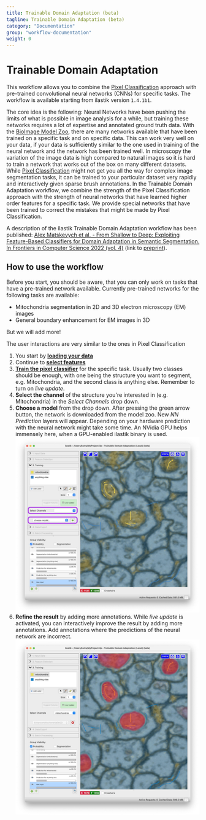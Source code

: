 ```yaml
---
title: Trainable Domain Adaptation (beta)
tagline: Trainable Domain Adaptation (beta)
category: "Documentation"
group: "workflow-documentation"
weight: 0
---
```

# Trainable Domain Adaptation

This workflow allows you to combine the [Pixel Classification][pixelclass] approach with pre-trained convolutional neural networks (CNNs) for specific tasks.
The workflow is available starting from ilastik version `1.4.1b1`.

The core idea is the following:
Neural Networks have been pushing the limits of what is possible in image analysis for a while, but training these networks requires a lot of expertise and annotated ground truth data.
With the [BioImage Model Zoo][bioimageio], there are many networks available that have been trained on a specific task and on specific data.
This can work very well on your data, if your data is sufficiently similar to the one used in training of the neural network and the network has been trained well.
In microscopy the variation of the image data is high compared to natural images so it is hard to train a network that works out of the box on many different datasets.
While [Pixel Classification][pixelclass] might not get you all the way for complex image segmentation tasks, it can be trained to your particular dataset very rapidly and interactively given sparse brush annotations.
In the Trainable Domain Adaptation workflow, we combine the strength of the Pixel Classification approach with the strength of neural networks that have learned higher order features for a specific task.
We provide special networks that have been trained to correct the mistakes that might be made by Pixel Classification.

A description of the ilastik Trainable Domain Adaptation workflow has been published: [Alex Matskevych et al. - From Shallow to Deep: Exploiting Feature-Based Classifiers for Domain Adaptation in Semantic Segmentation. In Frontiers in Computer Science 2022 (vol. 4)][fullpaper] (link to [preprint][preprint]).


## How to use the workflow

Before you start, you should be aware, that you can only work on tasks that have a pre-trained network available.
Currently pre-trained networks for the following tasks are available:

 * Mitochondria segmentation in 2D and 3D electron microscopy (EM) images
 * General boundary enhancement for EM images in 3D

 But we will add more!

The user interactions are very similar to the ones in Pixel Classification

1. You start by [**loading your data**][dataselection]
2. Continue to [**select features**][featureselection]
3. [**Train the pixel classifier**][training] for the specific task.
   Usually two classes should be enough, with one being the structure you want to segment, e.g. Mitochondria, and the second class is anything else.
   Remember to turn on _live update_.
4. **Select the channel** of the structure you're interested in (e.g. Mitochondria) in the _Select Channels_ drop down.
5. **Choose a model** from the drop down.
   After pressing the green arrow button, the network is downloaded from the model zoo.
   New _NN Prediction_ layers will appear.
   Depending on your hardware prediction with the neural network might take some time.
   An NVidia GPU helps immensely here, when a GPU-enabled ilastik binary is used.
   <a href="fig/trainable_load_model.jpg" data-toggle="lightbox"><img src="fig/trainable_load_model.jpg" class="img-responsive" /></a>
6. **Refine the result** by adding more annotations.
   While _live update_ is activated, you can interactively improve the result by adding more annotations.
   Add annotations where the predictions of the neural network are incorrect.
   <a href="fig/trainable_model_loaded.jpg" data-toggle="lightbox"><img src="fig/trainable_model_loaded.jpg" class="img-responsive" /></a>


[bioimageio]: https://bioimage.io
[pixelclass]: {{site.baseurl}}/documentation/pixelclassification/pixelclassification.html
[dataselection]: {{site.baseurl}}/documentation/basics/dataselection.html
[featureselection]: [pixelclass]#selecting-good-features
[training]: [pixelclass]#training-the-classifier
[fullpaper]: https://www.frontiersin.org/articles/10.3389/fcomp.2022.805166/full
[preprint]: https://www.biorxiv.org/content/10.1101/2021.11.09.467925v1
